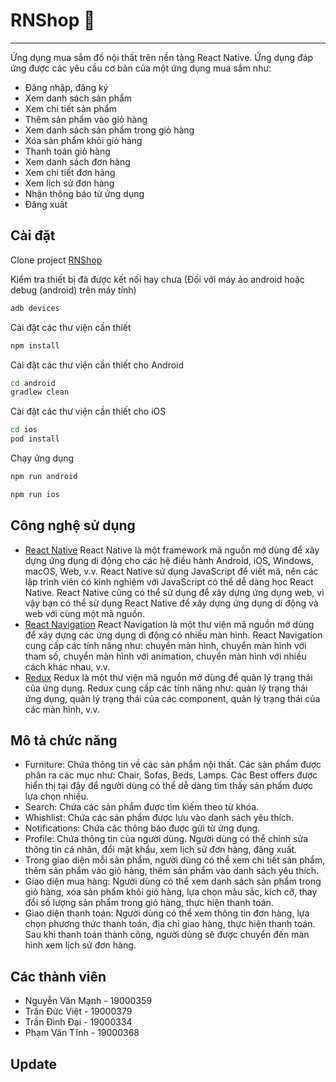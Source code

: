 # RNShop 🛒

---

Ứng dụng mua sắm đồ nội thất trên nền tảng React Native. Ứng dụng đáp ứng được các yêu cầu cơ bản của một ứng dụng mua sắm như:

- Đăng nhập, đăng ký
- Xem danh sách sản phẩm
- Xem chi tiết sản phẩm
- Thêm sản phẩm vào giỏ hàng
- Xem danh sách sản phẩm trong giỏ hàng
- Xóa sản phẩm khỏi giỏ hàng
- Thanh toán giỏ hàng
- Xem danh sách đơn hàng
- Xem chi tiết đơn hàng
- Xem lịch sử đơn hàng
- Nhận thông báo từ ứng dụng
- Đăng xuất

## Cài đặt

Clone project [RNShop](https://github.com/Nvmanh472001/se2022-8)

Kiểm tra thiết bị đã được kết nối hay chưa (Đối với máy ảo android hoặc debug (android) trên máy tính)

```bash
adb devices
```

Cài đặt các thư viện cần thiết

```bash
npm install
```

Cài đặt các thư viện cần thiết cho Android

```bash
cd android
gradlew clean
```

Cài đặt các thư viện cần thiết cho iOS

```bash
cd ios
pod install
```

Chạy ứng dụng

```bash
npm run android
```

```bash
npm run ios
```

## Công nghệ sử dụng

- [React Native](https://reactnative.dev/)
  React Native là một framework mã nguồn mở dùng để xây dựng ứng dụng di động cho các hệ điều hành Android, iOS, Windows, macOS, Web, v.v. React Native sử dụng JavaScript để viết mã, nên các lập trình viên có kinh nghiệm với JavaScript có thể dễ dàng học React Native. React Native cũng có thể sử dụng để xây dựng ứng dụng web, vì vậy bạn có thể sử dụng React Native để xây dựng ứng dụng di động và web với cùng một mã nguồn.
- [React Navigation](https://reactnavigation.org/)
  React Navigation là một thư viện mã nguồn mở dùng để xây dựng các ứng dụng di động có nhiều màn hình. React Navigation cung cấp các tính năng như: chuyển màn hình, chuyển màn hình với tham số, chuyển màn hình với animation, chuyển màn hình với nhiều cách khác nhau, v.v.
- [Redux](https://redux.js.org/)
  Redux là một thư viện mã nguồn mở dùng để quản lý trạng thái của ứng dụng. Redux cung cấp các tính năng như: quản lý trạng thái ứng dụng, quản lý trạng thái của các component, quản lý trạng thái của các màn hình, v.v.

## Mô tả chức năng

- Furniture: Chứa thông tin về các sản phẩm nội thất. Các sản phẩm được phân ra các mục như: Chair, Sofas, Beds, Lamps. Các Best offers được hiển thị tại đây để người dùng có thể dễ dàng tìm thấy sản phẩm được lựa chọn nhiều.
- Search: Chứa các sản phẩm được tìm kiếm theo từ khóa.
- Whishlist: Chứa các sản phẩm được lưu vào danh sách yêu thích.
- Notifications: Chứa các thông báo được gửi từ ứng dụng.
- Profile: Chứa thông tin của người dùng. Người dùng có thể chỉnh sửa thông tin cá nhân, đổi mật khẩu, xem lịch sử đơn hàng, đăng xuất.
- Trong giao diện mỗi sản phẩm, người dùng có thể xem chi tiết sản phẩm, thêm sản phẩm vào giỏ hàng, thêm sản phẩm vào danh sách yêu thích.
- Giao diện mua hàng: Người dùng có thể xem danh sách sản phẩm trong giỏ hàng, xóa sản phẩm khỏi giỏ hàng, lựa chọn màu sắc, kích cỡ, thay đổi số lượng sản phẩm trong giỏ hàng, thực hiện thanh toán.
- Giao diện thanh toán: Người dùng có thể xem thông tin đơn hàng, lựa chọn phương thức thanh toán, địa chỉ giao hàng, thực hiện thanh toán. Sau khi thanh toán thành công, người dùng sẽ được chuyển đến màn hình xem lịch sử đơn hàng.

## Các thành viên

- Nguyễn Văn Mạnh - 19000359
- Trần Đức Việt - 19000379
- Trần Đình Đại - 19000334
- Phạm Văn Tĩnh - 19000368

## Update
